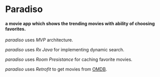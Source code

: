 # Paradiso

#### a movie app which shows the trending movies with ability of choosing favorites.

*paradiso* uses _MVP_ architecture.

*paradiso* uses _Rx Java_ for implementing dynamic search.

*paradiso* uses _Room Presistance_ for caching favorite movies.

*paradiso* uses _Retrofit_ to get movies from [OMDB](http://www.omdbapi.com/).



